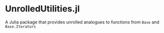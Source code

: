 # UnrolledUtilities.jl
A Julia package that provides unrolled analogues to functions from `Base` and `Base.Iterators`
